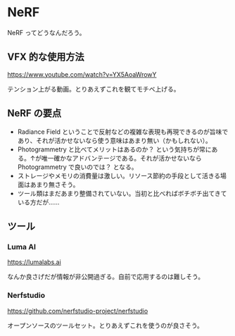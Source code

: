 # NeRF

NeRF ってどうなんだろう。

## VFX 的な使用方法

https://www.youtube.com/watch?v=YX5AoaWrowY

テンション上がる動画。とりあえずこれを観てモチベ上げる。

## NeRF の要点

- Radiance Field ということで反射などの複雑な表現も再現できるのが旨味であり、それが活かせないなら使う意味はあまり無い（かもしれない）。
- Photogrammetry と比べてメリットはあるのか？ という気持ちが常にある。↑が唯一確かなアドバンテージである。それが活かせないなら Photogrammetry で良いのでは？ となる。
- ストレージやメモリの消費量は激しい。リソース節約の手段として活きる場面はあまり無さそう。
- ツール類はまだあまり整備されていない。当初と比べればボチボチ出てきている方だが……

## ツール

### Luma AI

https://lumalabs.ai

なんか良さげだが情報が非公開過ぎる。自前で応用するのは難しそう。

### Nerfstudio

https://github.com/nerfstudio-project/nerfstudio

オープンソースのツールセット。とりあえずこれを使うのが良さそう。

